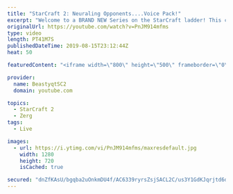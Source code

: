 ```yaml
---
title: "StarCraft 2: Neuraling Opponents....Voice Pack!"
excerpt: "Welcome to a BRAND NEW Series on the StarCraft ladder! This challenege is called \"Infestors to GM,\" where I play Mass Infestors and try to get to Grandmaster! I am allowing myself to make Queens as well, but other than that, the gameplan is INFESTORS!!!  In this episode, we learn that when you neural"
originalUrl: https://youtube.com/watch?v=PnJM914mfms
type: video
length: PT41M7S
publishedDateTime: 2019-08-15T23:12:44Z
heat: 50

featuredContent: "<iframe width=\"800\" height=\"500\" frameborder=\"0\" src=\"https://www.youtube.com/embed/PnJM914mfms\" allow=\"accelerometer; autoplay; encrypted-media; gyroscope; picture-in-picture\" allowfullscreen></iframe>"

provider:
  name: BeastyqtSC2
  domain: youtube.com

topics:
  - StarCraft 2
  - Zerg
tags:
  - Live

images:
  - url: https://i.ytimg.com/vi/PnJM914mfms/maxresdefault.jpg
    width: 1280
    height: 720
    isCached: true

secured: "dnZfKAsU/bgqba2uOnkmDU4f/AC6339ryrsZsjSACL2C/us3Y1GdKJqrjtd6d7X5rz9HiAZDIaUvtN1Z49Q4L96pdmNQS0Eukto1sJjyoqDviBX0s/6onHU55Z3ZYH7DsKdIYT2BmysqrwyaPEPitF30hqnakgHppeplXbMufqQdhQIey4Ezr4D3oNoyXZm3tjuL6H/Cxt0S4ryorrYVu+wYyA+NI2FYfegYB+YwiuslOdOuN6j2sj03zMYNU22KuRfgNuSy4GBmMj4O9K6jtEE4sXVAyCY9VVV1o4MEB0wVBto+10Nkb/w1S+dDP3UjE5zuc4tdAcrVhxlXd9cj+YFRZqp6TvgPgy8E9FHvrFQ4tOtp1SmWlS7Mssyql2DFKp+W8L6BeqVluh72UHmZcMxNdrUYHjpxoBElA8tYQGc=;JX6rVauxjqehpVHZG6YiMw=="
---
```


